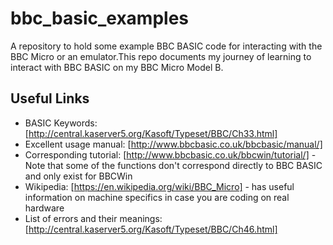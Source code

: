 # bbc_basic_examples
A repository to hold some example BBC BASIC code for interacting with the BBC Micro or an emulator.This repo documents my journey of learning to interact with BBC BASIC on my BBC Micro Model B.

## Useful Links

* BASIC Keywords: [http://central.kaserver5.org/Kasoft/Typeset/BBC/Ch33.html]  
* Excellent usage manual: [http://www.bbcbasic.co.uk/bbcbasic/manual/]  
* Corresponding tutorial: [http://www.bbcbasic.co.uk/bbcwin/tutorial/] - Note that some of the functions don't correspond directly to BBC BASIC and only exist for BBCWin  
* Wikipedia: [https://en.wikipedia.org/wiki/BBC_Micro] - has useful information on machine specifics in case you are coding on real hardware  
* List of errors and their meanings: [http://central.kaserver5.org/Kasoft/Typeset/BBC/Ch46.html]
